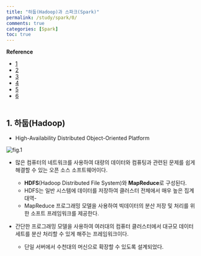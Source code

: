 ```yaml
---
title: "하둡(Hadoop)과 스파크(Spark)"
permalink: /study/spark/0/
comments: true
categories: [Spark]
toc: true
---
```


**Reference**
- [1](https://ko.wikipedia.org/wiki/%EC%95%84%ED%8C%8C%EC%B9%98_%ED%95%98%EB%91%A1)
- [2](https://futurecreator.github.io/2018/08/14/apache-spark-basic/)
- [3](https://m.blog.naver.com/PostView.nhn?blogId=acornedu&logNo=220957220179&proxyReferer=https%3A%2F%2Fwww.google.com%2F)
- [4](http://www.incodom.kr/hadoop_%EC%B4%9D%EC%A0%95%EB%A6%AC)
- [5](http://toppertips.com/hadoop-3-0-architecture/)
- [6](https://yookeun.github.io/java/2015/05/24/hadoop-hdfs/)
<br><br>


## 1. 하둡(Hadoop)

- High-Availability Distributed Object-Oriented Platform

![fig.1](../images/spark_0_1.png)

- 많은 컴퓨터의 네트워크를 사용하여 대량의 데이터와 컴퓨팅과 관련된 문제를 쉽게 해결할 수 있는 오픈 소스 소프트웨어이다.
  - **HDFS**(Hadoop Distributed File System)와 **MapReduce**로 구성된다.
  - HDFS는 일반 시스템에 데이터를 저장하여 클러스터 전체에서 매우 높은 집계 대역-
  - MapReduce 프로그래밍 모델을 사용하여 빅데이터의 분산 저장 및 처리를 위한 소프트 프레임워크를 제공한다.

- 간단한 프로그래밍 모델을 사용하여 여러대의 컴퓨터 클러스터에서 대규모 데이터 세트를 분산 처리할 수 있게 해주는 프레임워크이다.
  - 단일 서버에서 수천대의 머신으로 확장할 수 있도록 설계되었다.
